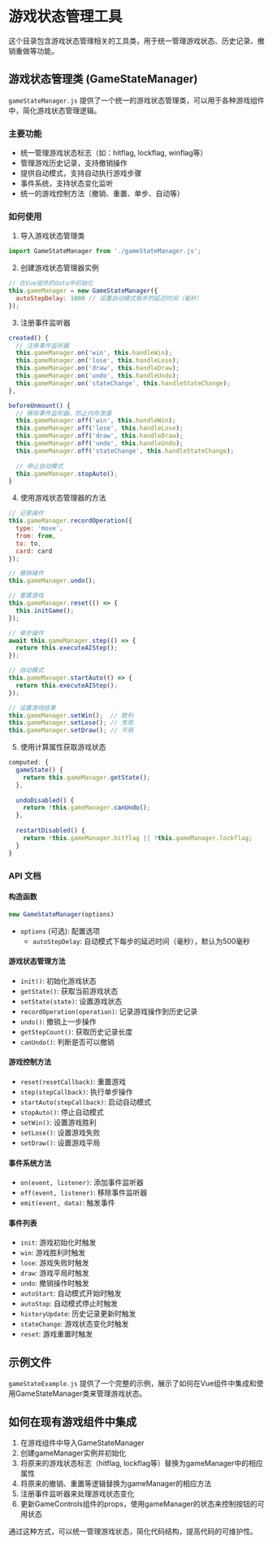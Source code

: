 # 游戏状态管理工具

这个目录包含游戏状态管理相关的工具类，用于统一管理游戏状态、历史记录、撤销重做等功能。

## 游戏状态管理类 (GameStateManager)

`gameStateManager.js` 提供了一个统一的游戏状态管理类，可以用于各种游戏组件中，简化游戏状态管理逻辑。

### 主要功能

- 统一管理游戏状态标志（如：hitflag, lockflag, winflag等）
- 管理游戏历史记录，支持撤销操作
- 提供自动模式，支持自动执行游戏步骤
- 事件系统，支持状态变化监听
- 统一的游戏控制方法（撤销、重置、单步、自动等）

### 如何使用

1. 导入游戏状态管理类

```javascript
import GameStateManager from './gameStateManager.js';
```

2. 创建游戏状态管理器实例

```javascript
// 在Vue组件的data中初始化
this.gameManager = new GameStateManager({
  autoStepDelay: 1000 // 设置自动模式每步的延迟时间（毫秒）
});
```

3. 注册事件监听器

```javascript
created() {
  // 注册事件监听器
  this.gameManager.on('win', this.handleWin);
  this.gameManager.on('lose', this.handleLose);
  this.gameManager.on('draw', this.handleDraw);
  this.gameManager.on('undo', this.handleUndo);
  this.gameManager.on('stateChange', this.handleStateChange);
},

beforeUnmount() {
  // 移除事件监听器，防止内存泄漏
  this.gameManager.off('win', this.handleWin);
  this.gameManager.off('lose', this.handleLose);
  this.gameManager.off('draw', this.handleDraw);
  this.gameManager.off('undo', this.handleUndo);
  this.gameManager.off('stateChange', this.handleStateChange);
  
  // 停止自动模式
  this.gameManager.stopAuto();
}
```

4. 使用游戏状态管理器的方法

```javascript
// 记录操作
this.gameManager.recordOperation({
  type: 'move',
  from: from,
  to: to,
  card: card
});

// 撤销操作
this.gameManager.undo();

// 重置游戏
this.gameManager.reset(() => {
  this.initGame();
});

// 单步操作
await this.gameManager.step(() => {
  return this.executeAIStep();
});

// 自动模式
this.gameManager.startAuto(() => {
  return this.executeAIStep();
});

// 设置游戏结果
this.gameManager.setWin();  // 胜利
this.gameManager.setLose(); // 失败
this.gameManager.setDraw(); // 平局
```

5. 使用计算属性获取游戏状态

```javascript
computed: {
  gameState() {
    return this.gameManager.getState();
  },
  
  undoDisabled() {
    return !this.gameManager.canUndo();
  },
  
  restartDisabled() {
    return !this.gameManager.hitflag || !this.gameManager.lockflag;
  }
}
```

### API 文档

#### 构造函数

```javascript
new GameStateManager(options)
```

- `options` (可选): 配置选项
  - `autoStepDelay`: 自动模式下每步的延迟时间（毫秒），默认为500毫秒

#### 游戏状态管理方法

- `init()`: 初始化游戏状态
- `getState()`: 获取当前游戏状态
- `setState(state)`: 设置游戏状态
- `recordOperation(operation)`: 记录游戏操作到历史记录
- `undo()`: 撤销上一步操作
- `getStepCount()`: 获取历史记录长度
- `canUndo()`: 判断是否可以撤销

#### 游戏控制方法

- `reset(resetCallback)`: 重置游戏
- `step(stepCallback)`: 执行单步操作
- `startAuto(stepCallback)`: 启动自动模式
- `stopAuto()`: 停止自动模式
- `setWin()`: 设置游戏胜利
- `setLose()`: 设置游戏失败
- `setDraw()`: 设置游戏平局

#### 事件系统方法

- `on(event, listener)`: 添加事件监听器
- `off(event, listener)`: 移除事件监听器
- `emit(event, data)`: 触发事件

#### 事件列表

- `init`: 游戏初始化时触发
- `win`: 游戏胜利时触发
- `lose`: 游戏失败时触发
- `draw`: 游戏平局时触发
- `undo`: 撤销操作时触发
- `autoStart`: 自动模式开始时触发
- `autoStop`: 自动模式停止时触发
- `historyUpdate`: 历史记录更新时触发
- `stateChange`: 游戏状态变化时触发
- `reset`: 游戏重置时触发

## 示例文件

`gameStateExample.js` 提供了一个完整的示例，展示了如何在Vue组件中集成和使用GameStateManager类来管理游戏状态。

## 如何在现有游戏组件中集成

1. 在游戏组件中导入GameStateManager
2. 创建gameManager实例并初始化
3. 将原来的游戏状态标志（hitflag, lockflag等）替换为gameManager中的相应属性
4. 将原来的撤销、重置等逻辑替换为gameManager的相应方法
5. 注册事件监听器来处理游戏状态变化
6. 更新GameControls组件的props，使用gameManager的状态来控制按钮的可用状态

通过这种方式，可以统一管理游戏状态，简化代码结构，提高代码的可维护性。